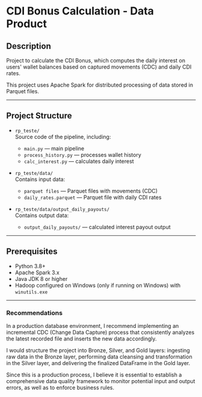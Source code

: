 # CDI Bonus Calculation - Data Product

## Description

Project to calculate the CDI Bonus, which computes the daily interest on users' wallet balances based on captured movements (CDC) and daily CDI rates.

This project uses Apache Spark for distributed processing of data stored in Parquet files.

---

## Project Structure

- `rp_teste/`  
  Source code of the pipeline, including:  
  - `main.py` — main pipeline  
  - `process_history.py` — processes wallet history  
  - `calc_interest.py` — calculates daily interest  

- `rp_teste/data/`  
  Contains input data:  
  - `parquet files` — Parquet files with movements (CDC)  
  - `daily_rates.parquet` — Parquet file with daily CDI rates  

- `rp_teste/data/output_daily_payouts/`  
  Contains output data:  
  - `output_daily_payouts/` — calculated interest payout output  

---

## Prerequisites

- Python 3.8+  
- Apache Spark 3.x  
- Java JDK 8 or higher  
- Hadoop configured on Windows (only if running on Windows) with `winutils.exe`  

---

### Recommendations
In a production database environment, I recommend implementing an incremental CDC (Change Data Capture) process that consistently analyzes the latest recorded file and inserts the new data accordingly.

I would structure the project into Bronze, Silver, and Gold layers: ingesting raw data in the Bronze layer, performing data cleansing and transformation in the Silver layer, and delivering the finalized DataFrame in the Gold layer.

Since this is a production process, I believe it is essential to establish a comprehensive data quality framework to monitor potential input and output errors, as well as to enforce business rules.
